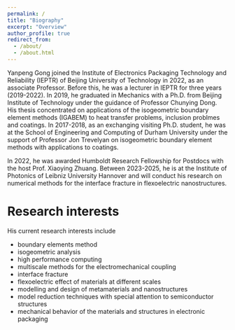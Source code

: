```yaml
---
permalink: /
title: "Biography"
excerpt: "Overview"
author_profile: true
redirect_from: 
  - /about/
  - /about.html
---
```

Yanpeng Gong joined the Institute of Electronics Packaging Technology and Reliability (IEPTR) of Beijing University of Technology in 2022, as an associate Professor. Before this, he was a lecturer in IEPTR for three years (2019-2022). In 2019, he graduated in Mechanics with a Ph.D. from Beijing Institute of Technology under the guidance of Professor Chunying Dong. His thesis concentrated on applications of the isogeometric boundary element methods (IGABEM) to heat transfer problems, inclusion problmes and coatings. In 2017-2018, as an exchanging visiting Ph.D. student, he was at the School of Engineering and Computing of Durham University under the support of Professor Jon Trevelyan on isogeometric boundary element methods with applications to coatings.  

In 2022, he was awarded Humboldt Research Fellowship for Postdocs with the host Prof. Xiaoying Zhuang. Between 2023-2025, he is at the Institute of Photonics of Leibniz University Hannover and will conduct his research on numerical methods for the interface fracture in flexoelectric nanostructures.

# Research interests

 His current research interests include 
 - boundary elements method
 - isogeometric analysis
 - high performance computing
 - multiscale methods for the electromechanical coupling
 - interface fracture
 - flexoelectric effect of materials at different scales
 - modelling and design of metamaterials and nanostructures
 - model reduction techniques with special attention to semiconductor structures
 - mechanical behavior of the materials and structures in electronic packaging